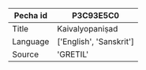 |Pecha id | P3C93E5C0
| --- | --- 
|Title | Kaivalyopaniṣad 
|Language | ['English', 'Sanskrit']
|Source | 'GRETIL'